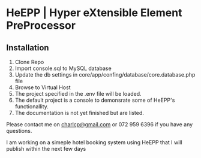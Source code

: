 # HeEPP | Hyper eXtensible Element PreProcessor

## Installation

1. Clone Repo
2. Import console.sql to MySQL database
3. Update the db settings in core/app/confing/database/core.database.php file
4. Browse to Virtual Host
5. The project specified in the .env file will be loaded.
6. The default project is a console to demonsrate some of HeEPP's functionallity.
7. The documentation is not yet finished but are listed.

Please contact me on charlcp@gmail.com or 072 959 6396 if you have any questions.

I am working on a simeple hotel booking system using HeEPP that I will publish within the next few days
